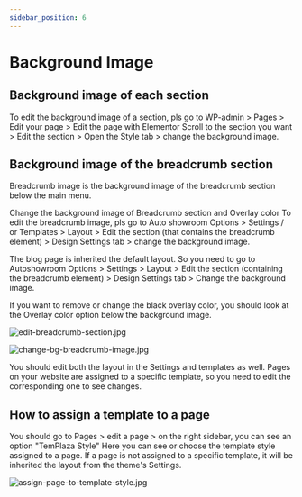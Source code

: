 ```yaml
---
sidebar_position: 6
---
```


# Background Image

## Background image of each section

To edit the background image of a section, pls go to WP-admin > Pages > Edit your page > Edit the page with Elementor
Scroll to the section you want > Edit the section > Open the Style tab > change the background image.

## Background image of the breadcrumb section

Breadcrumb image is the background image of the breadcrumb section below the main menu. 

Change the background image of Breadcrumb section and Overlay color
To edit the breadcrumb image, pls go to Auto showroom Options > Settings / or Templates > Layout > Edit the section (that contains the breadcrumb element) > Design Settings tab > change the background image.

The blog page is inherited the default layout. So you need to go to Autoshowroom Options > Settings > Layout > Edit the section (containing the breadcrumb element) > Design Settings tab > Change the background image. 

If you want to remove or change the black overlay color, you should look at the Overlay color option below the background image.

![edit-breadcrumb-section.jpg](img/edit-breadcrumb-section.jpg)

![change-bg-breadcrumb-image.jpg](img/change-bg-breadcrumb-image.jpg)

You should edit both the layout in the Settings and templates as well. Pages on your website are assigned to a specific template, so you need to edit the corresponding one to see changes. 

## How to assign a template to a page

You should go to Pages > edit a page > on the right sidebar, you can see an option "TemPlaza Style"
Here you can see or choose the template style assigned to a page. If a page is not assigned to a specific template, it will be inherited the layout from the theme's Settings. 

![assign-page-to-template-style.jpg](img/assign-page-to-template-style.jpg)









